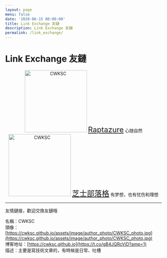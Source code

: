 ```yaml
---
layout: page
menu: false
date: '2020-06-15 00:00:00'
title: Link Exchange 友鏈
description: Link Exchange 友鏈
permalink: /link_exchange/
---
```


# Link Exchange 友鏈

<div style="text-align: center; line-height: normal;"><img class="img-rounded" src="https://cdn.jsdelivr.net/gh/raptazure/cdn/blog/avatar.jpg" alt="CWKSC" width="200"> <a href="https://raptazure.github.io" style="font-size: 24px" >Raptazure</a> 心随自然</div>

<div style="text-align: center; line-height: normal;"><img class="img-rounded" src="https://www.gravatar.com/avatar/1269adc0efdb4529b560b4faca2b6d73?s=400" alt="CWKSC" width="200"> <a href="https://www.vensing.com" style="font-size: 24px" >芝士部落格</a> 有梦想，也有忧伤和理想</div>

___

友情鏈接，歡迎交換友鏈哦

名稱：CWKSC<br>頭像：[https://cwksc.github.io/assets/image/author_photo/CWKSC_photo.jpg](https://cwksc.github.io/assets/image/author_photo/CWKSC_photo.jpg) <br>博客地址：[https://cwksc.github.io](https://t.co/gB4JQRcViD?amp=1) <br>描述：主要是寫技術文章的，有時候是日常、吐槽